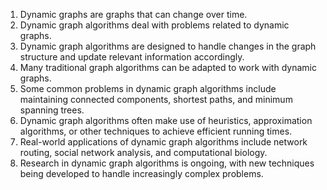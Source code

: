 

1. Dynamic graphs are graphs that can change over time.
2. Dynamic graph algorithms deal with problems related to dynamic graphs.
3. Dynamic graph algorithms are designed to handle changes in the graph structure and update relevant information accordingly.
4. Many traditional graph algorithms can be adapted to work with dynamic graphs.
5. Some common problems in dynamic graph algorithms include maintaining connected components, shortest paths, and minimum spanning trees.
6. Dynamic graph algorithms often make use of heuristics, approximation algorithms, or other techniques to achieve efficient running times.
7. Real-world applications of dynamic graph algorithms include network routing, social network analysis, and computational biology.
8. Research in dynamic graph algorithms is ongoing, with new techniques being developed to handle increasingly complex problems.